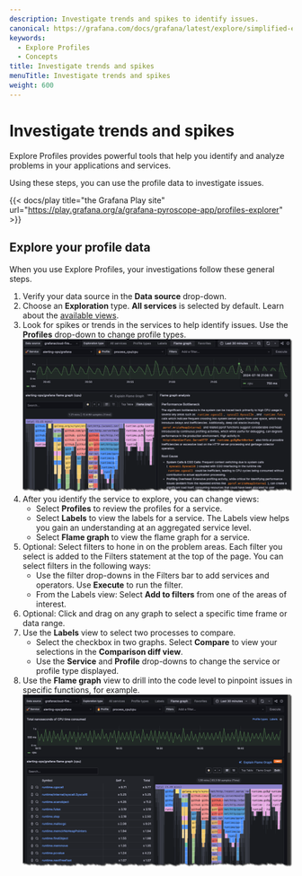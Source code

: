```yaml
---
description: Investigate trends and spikes to identify issues.
canonical: https://grafana.com/docs/grafana/latest/explore/simplified-exploration/profiles/investigate/
keywords:
  - Explore Profiles
  - Concepts
title: Investigate trends and spikes
menuTitle: Investigate trends and spikes
weight: 600
---
```


# Investigate trends and spikes

Explore Profiles provides powerful tools that help you identify and analyze problems in your applications and services.

Using these steps, you can use the profile data to investigate issues.

{{< docs/play title="the Grafana Play site" url="https://play.grafana.org/a/grafana-pyroscope-app/profiles-explorer" >}}

## Explore your profile data

When you use Explore Profiles, your investigations follow these general steps.

1. Verify your data source in the **Data source** drop-down.
1. Choose an **Exploration** type. **All services** is selected by default. Learn about the [available views](../choose-a-view/).
1. Look for spikes or trends in the services to help identify issues. Use the **Profiles** drop-down to change profile types.
  ![Select a profile type](../images/explore-profiles-flamegraph-2.png "Select a profile type")
1. After you identify the service to explore, you can change views:
   * Select **Profiles** to review the profiles for a service.
   * Select **Labels** to view the labels for a service. The Labels view helps you gain an understanding at an aggregated service level.
   * Select **Flame graph** to view the flame graph for a service.
1. Optional: Select filters to hone in on the problem areas. Each filter you select is added to the Filters statement at the top of the page. You can select filters in the following ways:
   * Use the filter drop-downs in the Filters bar to add services and operators. Use **Execute** to run the filter.
   * From the Labels view: Select **Add to filters** from one of the areas of interest.
1. Optional: Click and drag on any graph to select a specific time frame or data range.
1. Use the **Labels** view to select two processes to compare.
   * Select the checkbox in two graphs. Select **Compare** to view your selections in the **Comparison diff view**.
   * Use the **Service** and **Profile** drop-downs to change the service or profile type displayed.
1. Use the **Flame graph** view to drill into the code level to pinpoint issues in specific functions, for example.
  ![Viewing a flame graph during an investigation](../images/explore-profiles-flamegraph.png)

